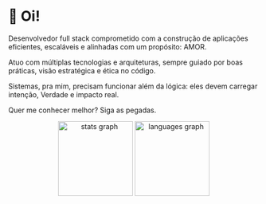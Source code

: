 <h1 align="left">👋 Oi!</h1>

<p align="left">
Desenvolvedor full stack comprometido com a construção de aplicações eficientes, escaláveis e alinhadas com um propósito: AMOR.

Atuo com múltiplas tecnologias e arquiteturas, sempre guiado por boas práticas, visão estratégica e ética no código.

Sistemas, pra mim, precisam funcionar além da lógica: eles devem carregar intenção, Verdade e impacto real. 

Quer me conhecer melhor? Siga as pegadas.
</p>

<div align="center">
  <img src="https://github-readme-stats.vercel.app/api?username=belluccaz&hide_title=false&hide_rank=false&show_icons=true&include_all_commits=true&count_private=true&disable_animations=false&theme=dracula&locale=en&hide_border=false&order=1" height="150" alt="stats graph"  />
  <img src="https://github-readme-stats.vercel.app/api/top-langs?username=belluccaz&locale=en&hide_title=false&layout=compact&card_width=320&langs_count=5&theme=dracula&hide_border=false&order=2" height="150" alt="languages graph"  />
</div>

###
